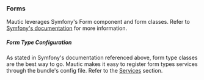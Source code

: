 ### Forms

Mautic leverages Symfony's Form component and form classes. Refer to [Symfony's documentation](http://symfony.com/doc/current/book/forms.html#creating-form-classes) for more information.

##### Form Type Configuration

As stated in Symfony's documentation referenced above, form type classes are the best way to go.  Mautic makes it easy to register form types services through the bundle's config file. Refer to the [Services](#services) section. 